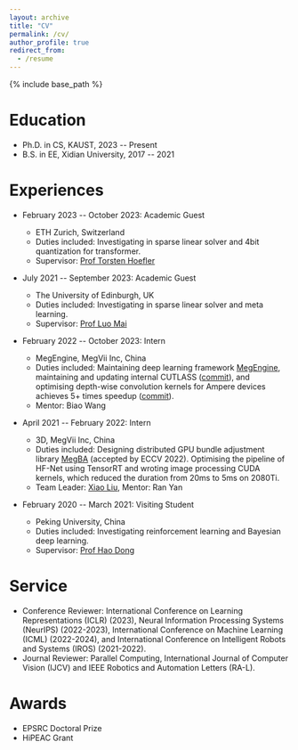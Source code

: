 ```yaml
---
layout: archive
title: "CV"
permalink: /cv/
author_profile: true
redirect_from:
  - /resume
---
```


{% include base_path %}

Education
======
* Ph.D. in CS, KAUST, 2023 -- Present
* B.S. in EE, Xidian University, 2017 -- 2021

Experiences
======
* February 2023 -- October 2023: Academic Guest
  * ETH Zurich, Switzerland
  * Duties included: Investigating in sparse linear solver and 4bit quantization for transformer.
  * Supervisor: [Prof Torsten Hoefler](http://htor.inf.ethz.ch/)

* July 2021 -- September 2023: Academic Guest
  * The University of Edinburgh, UK
  * Duties included: Investigating in sparse linear solver and meta learning.
  * Supervisor: [Prof Luo Mai](https://luomai.github.io/)

* February 2022 -- October 2023: Intern
  * MegEngine, MegVii Inc, China
  * Duties included: Maintaining deep learning framework [MegEngine](https://github.com/MegEngine/MegEngine), maintaining and updating internal CUTLASS ([commit](https://github.com/MegEngine/cutlass/commit/a16437eb51d39924691e629104d8d67a2f62e156)), and optimising depth-wise convolution kernels for Ampere devices achieves 5+ times speedup ([commit](https://github.com/MegEngine/cutlass/commit/6e773e30094329ef3c80d30e7a0c09cdddb6001a)).
  * Mentor: Biao Wang

* April 2021 -- February 2022: Intern
  * 3D, MegVii Inc, China
  * Duties included: Designing distributed GPU bundle adjustment library [MegBA](https://github.com/MegviiRobot/MegBA) (accepted by ECCV 2022). Optimising the pipeline of HF-Net using TensorRT and wroting image processing CUDA kernels, which reduced the duration
  from 20ms to 5ms on 2080Ti.
  * Team Leader: [Xiao Liu](http://liuxiao.org/), Mentor: Ran Yan

* February 2020 -- March 2021: Visiting Student
  * Peking University, China
  * Duties included: Investigating reinforcement learning and Bayesian deep learning.
  * Supervisor: [Prof Hao Dong](https://zsdonghao.github.io/)

Service
======
* Conference Reviewer: International Conference on Learning Representations (ICLR) (2023), Neural Information Processing Systems (NeurIPS) (2022-2023), International Conference on Machine Learning (ICML) (2022-2024), and International Conference on Intelligent Robots and Systems (IROS) (2021-2022).
* Journal Reviewer: Parallel Computing, International Journal of Computer Vision (IJCV) and IEEE Robotics and Automation Letters (RA-L).

Awards
======
* EPSRC Doctoral Prize
* HiPEAC Grant
